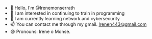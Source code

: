 - 👋 Hello, I'm @Irenemonserrath
- 👀 I am interested in continuing to train in programming
- 🌱 I am currently learning network and cybersecurity
- 📫 You can contact me through my gmail. Irenen443@gmail.com
- 😄 Pronouns: Irene o Monse.
